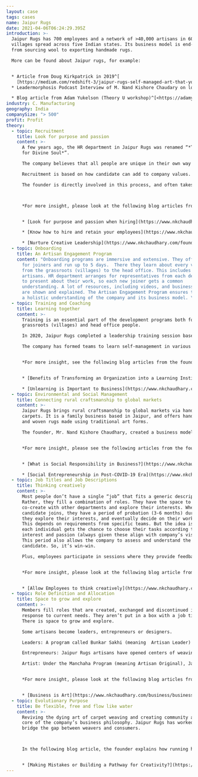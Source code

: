 ```yaml
---
layout: case
tags: cases
name: Jaipur Rugs
date: 2021-04-06T06:24:29.395Z
introduction: >-
  Jaipur Rugs has 700 employees and a network of >40,000 artisans in 600 rural
  villages spread across five Indian states. Its business model is end-to-end,
  from sourcing wool to exporting handmade rugs.

  More can be found about Jaipur rugs, for example:


  * Article from Doug Kirkpatrick in 2019^[
    [https://medium.com/redshift-3/jaipur-rugs-self-managed-art-that-you-can-walk-on-5756479726e0](<* https://medium.com/redshift-3/jaipur-rugs-self-managed-art-that-you-can-walk-on-5756479726e0>) Self-Managed Art That You Can Walk On Doug Kirkpatrick April 11, 2019]
  * Leadermorphosis Podcast Interview of M. Nand Kishore Chaudary on love, collective consciousness and self-management^[Leadermorphosis Podcast Interview of M. Nand Kishore Chaudary on love, collective consciousness and self-management <https://leadermorphosis.co/ep-57-nand-kishore-chaudhary-from-jaipur-rugs-on-love-consciousness-and-self-management>]

  * Blog article from Adam Yukelson (Theory U workshop)^[<https://adamyukelson.com/blog/2016/07/25/jaipur-rugs>]
industry: C. Manufacturing
geography: India
companySize: "> 500"
profit: Profit
theory:
  - topic: Recruitment
    title: Look for purpose and passion
    content: >-
      A few years ago, the HR department in Jaipur Rugs was renamed “*The Search
      for Divine Soul*”.

      The company believes that all people are unique in their own way and their sense of purpose can add to the company’s higher purpose.

      Recruitment is based on how candidate can add to company values. Interview questions are designed to learn about candidates’ purpose and principles—rather than focusing on experience and academic background. 

      The founder is directly involved in this process, and often takes the final interview.  Managers at Head Office do the initial interviews. Final decisions are made by consensus of all stakeholders. 



      *For more insight, please look at the following blog articles from the founder:*


      * [Look for purpose and passion when hiring](https://www.nkchaudhary.com/business/look-for-purpose-and-passion-when-hiring/)

      * [Know how to hire and retain your employees](https://www.nkchaudhary.com/business/know-how-to-hire-and-retain-your-employees/)

      * [Nurture Creative Leadership](https://www.nkchaudhary.com/founders-mentality/the-need-for-creative-leadership/)
  - topic: Onboarding
    title: An Artisan Engagement Program
    content: "Onboarding programs are immersive and extensive. They offer induction
      for joiners and run up to 5 days.  There they learn about every vertical
      from the grassroots (villages) to the head office. This includes even the
      artisans. HR department arranges for representatives from each department
      to present about their work, so each new joiner gets a common
      understanding. A lot of resources, including videos, and business process
      are shown and explained. The Artisan Engagement Program ensures they have
      a holistic understanding of the company and its business model. \r\n"
  - topic: Training and Coaching
    title: Learning together
    content: >-
      Training is an essential part of the development programs both for
      grassroots (villages) and head office people. 

      In 2020, Jaipur Rugs completed a leadership training session based on the founder’s ‘mentality model’. This training helped everyone to share best practices (including self-management) from around the world. The leadership department takes care of this training, which is offered regularly to ensure good participation. 

      The company has formed teams to learn self-management in various ways, including participation in webinars & forums, and small experiments in the teams. 


      *For more insight, see the following blog articles from the founder:* 


      * [Benefits of Transforming an Organization into a Learning Institution](https://www.nkchaudhary.com/founders-mentality/benefits-of-transforming-an-organization-into-a-learning-institution/)

      * [Unlearning is Important to Business](https://www.nkchaudhary.com/founders-mentality/unlearning-is-important-to-business/)
  - topic: Environmental and Social Management
    title: Connecting rural craftsmanship to global markets
    content: >-
      Jaipur Rugs brings rural craftsmanship to global markets via handmade
      carpets. It is a family business based in Jaipur, and offers hand-knotted
      and woven rugs made using traditional art forms. 

      The founder, Mr. Nand Kishore Chaudhary, created a business model which provides a livelihood for the artisans at their doorstep. This changed the standard practice of involving middlemen to work with artisan communities. 


      *For more insight, please see the following articles from the founder:*


      * [What is Social Responsibility in Business?](https://www.nkchaudhary.com/healing/what-is-social-responsibility-in-business/)

      * [Social Entrepreneurship in Post-COVID-19 Era](https://www.nkchaudhary.com/founders-mentality/social-entrepreneurship-in-post-covid-19-era/)
  - topic: Job Titles and Job Descriptions
    title: Thinking creatively
    content: >-
      Most people don’t have a single “job” that fits a generic description.
      Rather, they fill a combination of roles. They have the space to grow and
      co-create with other departments and explore their interests. When a
      candidate joins, they have a period of probation (3-6 months) during which
      they explore their interests, and eventually decide on their work role.
      This depends on requirements from specific teams. But the idea is that
      each individual gets the chance to choose their tasks according to
      interest and passion (always given these align with company’s vision).
      This period also allows the company to assess and understand the
      candidate. So, it’s win-win. 

      Plus, employees participate in sessions where they provide feedback for management. Each department has such sessions. Additionally, the founder has an open-door policy. This is a direct platform for anyone to go and talk to the founder, which can also help individuals to talk about their roles, if and when required.


      *For more insight, please look at the following blog article from the founder:*


      * [Allow Employees to think creatively](https://www.nkchaudhary.com/business/give-employees-the-gift-of-creative-freedom/)
  - topic: Role Definition and Allocation
    title: Space to grow and explore
    content: >-
      Members fill roles that are created, exchanged and discontinued in
      response to current needs. They aren’t put in a box with a job title.
      There is space to grow and explore. 

      Some artisans become leaders, entrepreneurs or designers. 

      Leaders: A program called Bunkar Sakhi (meaning  Artisan Leader) allows artisans to receive leadership training. They then help fellow artisans to achieve best quality in their work. 

      Entrepreneurs: Jaipur Rugs artisans have opened centers of weaving in their homes. They have become tour guides for customers and visitors.

      Artist: Under the Manchaha Program (meaning Artisan Original), Jaipur Rug artisans create and design their own rugs. 


      *For more insight, please look at the following blog articles from the founder:* 


      * [Business is Art](https://www.nkchaudhary.com/business/business-is-art/)
  - topic: Evolutionary Purpose
    title: Be flexible, free and flow like water
    content: >-
      Reviving the dying art of carpet weaving and creating community are at the
      core of the company’s business philosophy. Jaipur Rugs has worked to
      bridge the gap between weavers and consumers. 



      In the following blog article, the founder explains how running his company requires him “to be flexible and free flowing like water” :


      * [Making Mistakes or Building a Pathway for Creativity?](https://www.nkchaudhary.com/innovation/making-mistakes-or-building-a-pathway-for-creativity/)
---
```

